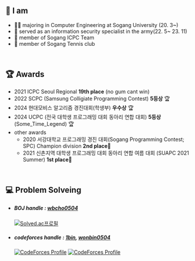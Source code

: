  ## 📣 I am
  * 👨‍🎓 majoring in Computer Engineering at Sogang University (20. 3~)
  * 🏃 served as an information security specialist in the army(22. 5~ 23. 11)
  * 🎈 member of Sogang ICPC Team
  * 🎾 member of Sogang Tennis club


<br>

 ## 🏆 Awards
   * 2021 ICPC Seoul Regional **19th place** (no gum cant win)
   * 2022 SCPC (Samsung Colligiate Programming Contest) **5등상** 🏆 
   * 2024 현대모비스 알고리즘 경진대회(학생부) **우수상** 🏆
   * 2024 UCPC (전국 대학생 프로그래밍 대회 동아리 연합 대회) **5등상** (Some_Time_Legend)  🏆
   * other awards
     * 2020 서강대학교 프로그래밍 경진 대회(Sogang Programming Contest; SPC) Champion division **2nd place**🥈
     * 2021 신촌지역 대학생 프로그래밍 대회 동아리 연합 여름 대회 (SUAPC 2021 Summer) **1st place**🥇 
	
<br>

 ## 💻 Problem Solveing
  * ##### BOJ handle : [wbcho0504](https://www.acmicpc.net/user/wbcho0504)
      [![Solved.ac프로필](http://mazassumnida.wtf/api/v2/generate_badge?boj=wbcho0504)](https://solved.ac/wbcho0504)
  * ##### codeforces handle : [1bin](https://codeforces.com/profile/1bin), [wonbin0504](https://codeforces.com/profile/wonbin0504)    
      [![CodeForces Profile](http://cf.leed.at?id=1bin)](https://codeforces.com/profile/1bin)
      [![CodeForces Profile](http://cf.leed.at?id=wonbin0504)](https://codeforces.com/profile/wonbin0504)
  
